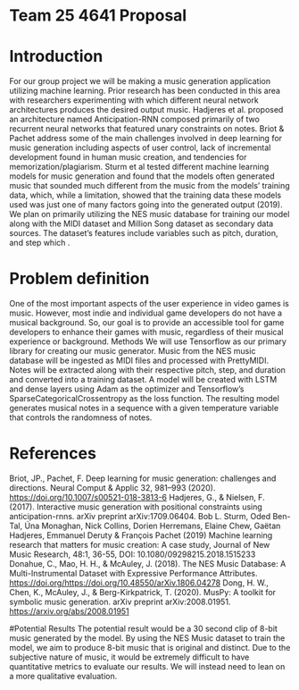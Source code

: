 # Team 25 4641 Proposal

# Introduction
For our group project we will be making a music generation application utilizing machine learning. Prior research has been conducted in this area with researchers experimenting with which different neural network architectures produces the desired output music. Hadjeres et al. proposed an architecture named Anticipation-RNN composed primarily of two recurrent neural networks that featured unary constraints on notes. Briot & Pachet address some of the main challenges involved in deep learning for music generation including aspects of user control, lack of incremental development found in human music creation, and tendencies for memorization/plagiarism. Sturm et al tested different machine learning models for music generation and found that the models often generated music that sounded much different from the music from the models’ training data, which, while a limitation, showed that the training data these models used was just one of many factors going into the generated output (2019). We plan on primarily utilizing the NES music database for training our model along with the MIDI dataset and Million Song dataset as secondary data sources. The dataset’s features include variables such as pitch, duration, and step which .

# Problem definition
One of the most important aspects of the user experience in video games is music. However, most indie and individual game developers do not have a musical background. So, our goal is to provide an accessible tool for game developers to enhance their games with music, regardless of their musical experience or background.
Methods
We will use Tensorflow as our primary library for creating our music generator. Music from the NES music database will be ingested as MIDI files and processed with PrettyMIDI. Notes will be extracted along with their respective pitch, step, and duration and converted into a training dataset. A model will be created with LSTM and dense layers using Adam as the optimizer and Tensorflow’s SparseCategoricalCrossentropy as the loss function. The resulting model generates musical notes in a sequence with a given temperature variable that controls the randomness of notes.

# References
Briot, JP., Pachet, F. Deep learning for music generation: challenges and directions. Neural Comput & Applic 32, 981–993 (2020). https://doi.org/10.1007/s00521-018-3813-6
Hadjeres, G., & Nielsen, F. (2017). Interactive music generation with positional constraints using 
anticipation-rnns. arXiv preprint arXiv:1709.06404.
Bob L. Sturm, Oded Ben-Tal, Úna Monaghan, Nick Collins, Dorien Herremans, Elaine Chew, Gaëtan Hadjeres, Emmanuel Deruty & François Pachet (2019) Machine learning research that matters for music creation: A case study, Journal of New Music Research, 48:1, 36-55, DOI: 10.1080/09298215.2018.1515233 
Donahue, C., Mao, H. H., &amp; McAuley, J. (2018). The NES Music Database: A Multi-Instrumental Dataset with Expressive Performance Attributes. https://doi.org/https://doi.org/10.48550/arXiv.1806.04278 
Dong, H. W., Chen, K., McAuley, J., & Berg-Kirkpatrick, T. (2020). MusPy: A toolkit for symbolic music 	generation. arXiv preprint arXiv:2008.01951. https://arxiv.org/abs/2008.01951
 
#Potential Results
The potential result would be a 30 second clip of 8-bit music generated by the model. By using the NES Music dataset to train the model, we aim to produce 8-bit music that is original and distinct. Due to the subjective nature of music, it would be extremely difficult to have quantitative metrics to evaluate our results. We will instead need to lean on a more qualitative evaluation.

